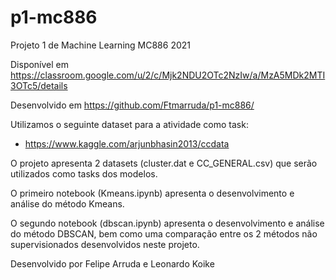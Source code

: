 # p1-mc886
Projeto 1 de Machine Learning MC886 2021

Disponível em https://classroom.google.com/u/2/c/Mjk2NDU2OTc2NzIw/a/MzA5MDk2MTI3OTc5/details

Desenvolvido em https://github.com/Ftmarruda/p1-mc886/

Utilizamos o seguinte dataset para a atividade como task: 
* https://www.kaggle.com/arjunbhasin2013/ccdata

O projeto apresenta 2 datasets (cluster.dat e CC_GENERAL.csv) que serão utilizados como tasks dos modelos.

O primeiro notebook (Kmeans.ipynb) apresenta o desenvolvimento e análise do método Kmeans.

O segundo notebook (dbscan.ipynb) apresenta o desenvolvimento e análise do método DBSCAN, bem como uma comparação entre os 2 métodos não supervisionados desenvolvidos neste projeto.

Desenvolvido por Felipe Arruda e Leonardo Koike
